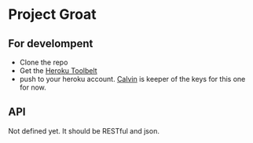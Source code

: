 # Project Groat

## For develompent

* Clone the repo
* Get the [Heroku Toolbelt](https://toolbelt.heroku.com/)
* push to your heroku account. [Calvin](https://github.com/calvingiles) is keeper of the keys for this one for now.

## API

Not defined yet. It should be RESTful and json.